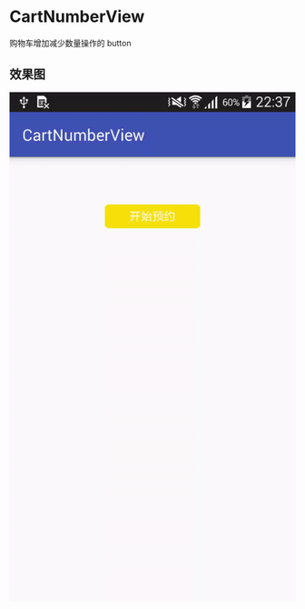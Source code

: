 # CartNumberView
购物车增加减少数量操作的 button

## 效果图

<img src="https://github.com/xing16/CartNumberView/raw/master/screenshot/screen.gif">




